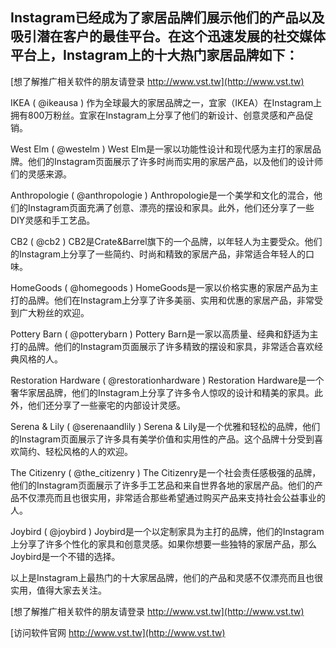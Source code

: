 ## **Instagram已经成为了家居品牌们展示他们的产品以及吸引潜在客户的最佳平台。在这个迅速发展的社交媒体平台上，Instagram上的十大热门家居品牌如下：**

[想了解推广相关软件的朋友请登录 http://www.vst.tw](http://www.vst.tw)

IKEA ( @ikeausa )
作为全球最大的家居品牌之一，宜家（IKEA）在Instagram上拥有800万粉丝。宜家在Instagram上分享了他们的新设计、创意灵感和产品促销。

West Elm ( @westelm )
West Elm是一家以功能性设计和现代感为主打的家居品牌。他们的Instagram页面展示了许多时尚而实用的家居产品，以及他们的设计师们的灵感来源。

Anthropologie ( @anthropologie )
Anthropologie是一个美学和文化的混合，他们的Instagram页面充满了创意、漂亮的摆设和家具。此外，他们还分享了一些DIY灵感和手工艺品。

CB2 ( @cb2 )
CB2是Crate&Barrel旗下的一个品牌，以年轻人为主要受众。他们的Instagram上分享了一些简约、时尚和精致的家居产品，非常适合年轻人的口味。

HomeGoods ( @homegoods )
HomeGoods是一家以价格实惠的家居产品为主打的品牌。他们在Instagram上分享了许多美丽、实用和优惠的家居产品，非常受到广大粉丝的欢迎。

Pottery Barn ( @potterybarn )
Pottery Barn是一家以高质量、经典和舒适为主打的品牌。他们的Instagram页面展示了许多精致的摆设和家具，非常适合喜欢经典风格的人。

Restoration Hardware ( @restorationhardware )
Restoration Hardware是一个奢华家居品牌，他们的Instagram上分享了许多令人惊叹的设计和精美的家具。此外，他们还分享了一些豪宅的内部设计灵感。

Serena & Lily ( @serenaandlily )
Serena & Lily是一个优雅和轻松的品牌，他们的Instagram页面展示了许多具有美学价值和实用性的产品。这个品牌十分受到喜欢简约、轻松风格的人的欢迎。

The Citizenry ( @the_citizenry )
The Citizenry是一个社会责任感极强的品牌，他们的Instagram页面展示了许多手工艺品和来自世界各地的家居产品。他们的产品不仅漂亮而且也很实用，非常适合那些希望通过购买产品来支持社会公益事业的人。

Joybird ( @joybird )
Joybird是一个以定制家具为主打的品牌，他们的Instagram上分享了许多个性化的家具和创意灵感。如果你想要一些独特的家居产品，那么Joybird是一个不错的选择。

以上是Instagram上最热门的十大家居品牌，他们的产品和灵感不仅漂亮而且也很实用，值得大家去关注。

[想了解推广相关软件的朋友请登录 http://www.vst.tw](http://www.vst.tw)


[访问软件官网 http://www.vst.tw](http://www.vst.tw)
